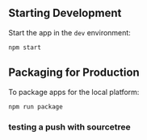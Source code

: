 ## Starting Development

Start the app in the `dev` environment:

```bash
npm start
```

## Packaging for Production

To package apps for the local platform:

```bash
npm run package
```

### testing a push with sourcetree
